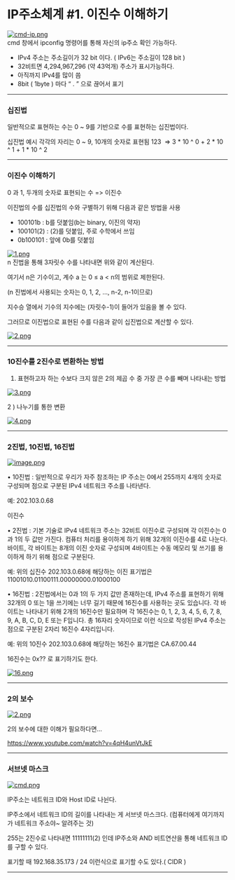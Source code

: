 # IP주소체계 #1. 이진수 이해하기

[![cmd-ip.png](https://i.postimg.cc/7ZGf4gvT/cmd-ip.png)](https://postimg.cc/tsbXtn4X) <br>
cmd 창에서 ipconfig 명령어를 통해 자신의 ip주소 확인 가능하다.

- IPv4 주소는 주소길이가 32 bit 이다. ( IPv6는 주소길이 128 bit )
- 32비트면 4,294,967,296 (약 43억개) 주소가 표시가능하다.
- 아직까지 IPv4를 많이 씀
- 8bit ( 1byte ) 마다 “ . ”  으로 끊어서 표기

---
### 십진법

일반적으로 표현하는 수는 0 ~ 9를 기반으로 수를 표현하는 십진법이다.

십진법 예시
각각의 자리는 0 ~ 9, 10개의 숫자로 표현됨
123  ⇒  3 * 10 ^ 0 + 2 * 10 ^ 1 + 1 * 10 ^ 2

---
### 이진수 이해하기

0 과 1, 두개의 숫자로 표현되는 수 => 이진수

이진법의 수를 십진법의 수와 구별하기 위해 다음과 같은 방법을 사용

- 100101b : b를 덧붙임(b는 binary, 이진의 약자)
- 100101(2) : (2)를 덧붙임, 주로 수학에서 쓰임
- 0b100101 : 앞에 0b를 덧붙임

[![1.png](https://i.postimg.cc/k4nJ2SHs/1.png)](https://postimg.cc/94n5SDCw) <br>
n 진법을 통해 3자릿수 수를 나타내면 위와 같이 계산된다.

여기서 n은 기수이고, 계수 a 는 0 ≤ a < n의 범위로 제한된다.

(n 진법에서 사용되는 숫자는 0, 1, 2, …, n-2, n-1이므로)

지수승 열에서 기수의 지수에는 (자릿수-1)이 들어가 있음을 볼 수 있다.

그러므로 이진법으로 표현된 수를 다음과 같이 십진법으로 계산할 수 있다.

[![2.png](https://i.postimg.cc/YqmHq89k/2.png)](https://postimg.cc/SJq5g6Ct) <br>

---

### 10진수를 2진수로 변환하는 방법

1) 표현하고자 하는 수보다 크지 않은 2의 제곱 수 중 가장 큰 수를 빼며 나타내는 방법

[![3.png](https://i.postimg.cc/Y99cczV5/3.png)](https://postimg.cc/bGKVkkqg) <br>

2 ) 나누기를 통한 변환

[![4.png](https://i.postimg.cc/J0fSkVn8/4.png)](https://postimg.cc/RJTgkYKp) <br>

---

### 2진법, 10진법, 16진법

[![image.png](https://i.postimg.cc/rpYTwHSV/image.png)](https://postimg.cc/McRNsdPN)


• 10진법 : 일반적으로 우리가 자주 참조하는 IP 주소는 0에서 255까지 4개의 숫자로 구성되며 점으로 구분된 IPv4 네트워크 주소를 나타낸다.

예: 202.103.0.68

이진수

 • 2진법 : 기본 기술로 IPv4 네트워크 주소는 32비트 이진수로 구성되며 각 이진수는 0과 1의 두 값만 가진다. 컴퓨터 처리를 용이하게 하기 위해 32개의 이진수를 4로 나눈다. 바이트, 각 바이트는 8개의 이진 숫자로 구성되며 4바이트는 수동 메모리 및 쓰기를 용이하게 하기 위해 점으로 구분된다. 

예: 위의 십진수 202.103.0.68에 해당하는 이진 표기법은 11001010.01100111.00000000.01000100

 • 16진법 : 2진법에서는 0과 1의 두 가지 값만 존재하는데, IPv4 주소를 표현하기 위해 32개의 0 또는 1을 쓰기에는 너무 길기 때문에 16진수를 사용하는 곳도 있습니다. 각 바이트는 나타내기 위해 2개의 16진수만 필요하며 각 16진수는 0, 1, 2, 3, 4, 5, 6, 7, 8, 9, A, B, C, D, E 또는 F입니다. 총 16자리 숫자이므로 이런 식으로 작성된 IPv4 주소는 점으로 구분된 2자리 16진수 4자리입니다. 

예: 위의 10진수 202.103.0.68에 해당하는 16진수 표기법은 CA.67.00.44

16진수는 0x?? 로 표기하기도 한다.

[![16.png](https://i.postimg.cc/nhRg4DMT/16.png)](https://postimg.cc/4YcWZn6h)

---

### 2의 보수

[![2.png](https://i.postimg.cc/MH1JtKgH/2.png)](https://postimg.cc/9wXkQVmH)

2의 보수에 대한 이해가 필요하다면…

https://www.youtube.com/watch?v=4qH4unVtJkE

---

### 서브넷 마스크

[![cmd.png](https://i.postimg.cc/GmXwXfgF/cmd.png)](https://postimg.cc/87f05ZSc)

IP주소는 네트워크 ID와 Host ID로 나뉜다. 

IP주소에서 네트워크 ID의 길이를 나타내는 게 서브넷 마스크다.
(컴퓨터에게 여기까지가 네트워크 주소야~ 알려주는 것)

255는 2진수로 나타내면 11111111(2) 인데 IP주소와 AND 비트연산을 통해 네트워크 ID를 구할 수 있다. 

표기할 때 192.168.35.173 / 24 이런식으로 표기할 수도 있다.( CIDR )


---



